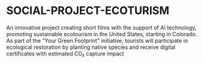 # SOCIAL-PROJECT-ECOTURISM
An innovative project creating short films with the support of AI technology, promoting sustainable ecotourism in the United States, starting in Colorado. As part of the "Your Green Footprint" initiative, tourists will participate in ecological restoration by planting native species and receive digital certificates with estimated CO₂ capture impact
